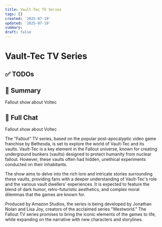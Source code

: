 ```yaml
---
title: Vault-Tec TV Series
tags: []
created: '2025-07-19'
updated: '2025-07-19'
summary:
draft: false
---
```


# Vault-Tec TV Series

## ✅ TODOs


## 📌 Summary
Fallout show about Voltec

## 🧠 Full Chat


Fallout show about Voltec



The "Fallout" TV series, based on the popular post-apocalyptic video game franchise by Bethesda, is set to explore the world of Vault-Tec and its vaults. Vault-Tec is a key element in the Fallout universe, known for creating underground bunkers (vaults) designed to protect humanity from nuclear fallout. However, these vaults often had hidden, unethical experiments conducted on their inhabitants.

The show aims to delve into the rich lore and intricate stories surrounding these vaults, providing fans with a deeper understanding of Vault-Tec's role and the various vault dwellers' experiences. It is expected to feature the blend of dark humor, retro-futuristic aesthetics, and complex moral dilemmas that the games are known for.

Produced by Amazon Studios, the series is being developed by Jonathan Nolan and Lisa Joy, creators of the acclaimed series "Westworld." The Fallout TV series promises to bring the iconic elements of the games to life, while expanding on the narrative with new characters and storylines.